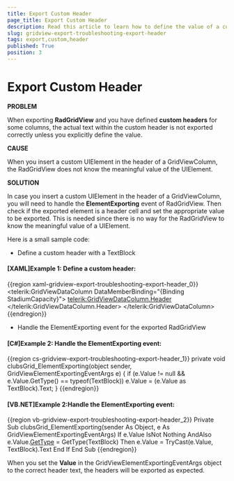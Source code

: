 ```yaml
---
title: Export Custom Header
page_title: Export Custom Header
description: Read this article to learn how to define the value of a custom header in Telerik's WPF DataGrid in order to export it correctly.
slug: gridview-export-troubleshooting-export-header
tags: export,custom,header
published: True
position: 3
---
```


# Export Custom Header

__PROBLEM__

When exporting __RadGridView__ and you have defined __custom headers__ for some columns, the actual text within the custom header is not exported correctly unless you explicitly define the value. 


__CAUSE__

When you insert a custom UIElement in the header of a GridViewColumn, the RadGridView does not know the meaningful value of the UIElement.

__SOLUTION__

In case you insert a custom UIElement in the header of a GridViewColumn, you will need to handle the __ElementExporting__ event of RadGridView. Then check if the exported element is a header cell and set the appropriate value to be exported. This is needed since there is no way for the RadGridView to know the meaningful value of a UIElement.
          
Here is a small sample code:      

* Define a custom header with a TextBlock
        
#### __[XAML]Example 1: Define a custom header:__

{{region xaml-gridview-export-troubleshooting-export-header_0}}
	<telerik:GridViewDataColumn DataMemberBinding="{Binding StadiumCapacity}">
	    <telerik:GridViewDataColumn.Header>
	        <TextBlock Text="Stadium capacity (seats)"
	        TextWrapping="Wrap"/>
	    </telerik:GridViewDataColumn.Header>
	</telerik:GridViewDataColumn>
{{endregion}}

* Handle the ElementExporting event for the exported RadGridView
        
#### __[C#]Example 2: Handle the ElementExporting event:__

{{region cs-gridview-export-troubleshooting-export-header_1}}
	private void clubsGrid_ElementExporting(object sender, GridViewElementExportingEventArgs e)
	{
	    if (e.Value != null && e.Value.GetType() == typeof(TextBlock))
	        e.Value = (e.Value as TextBlock).Text;
	}
{{endregion}}

#### __[VB.NET]Example 2:Handle the ElementExporting event:__

{{region vb-gridview-export-troubleshooting-export-header_2}}
	Private Sub clubsGrid_ElementExporting(sender As Object, e As GridViewElementExportingEventArgs)
	    If e.Value IsNot Nothing AndAlso e.Value.[GetType]() = GetType(TextBlock) Then
	        e.Value = TryCast(e.Value, TextBlock).Text
	    End If
	End Sub
{{endregion}}

When you set the __Value__ in the GridViewElementExportingEventArgs object to the correct header text, the headers will be exported as expected.
        


